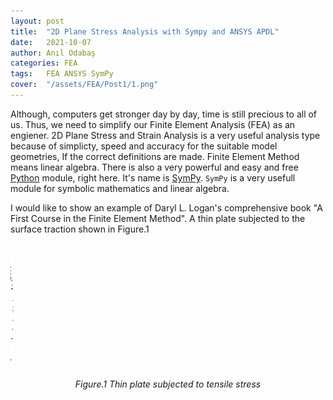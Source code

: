 ```yaml
---
layout: post
title:  "2D Plane Stress Analysis with Sympy and ANSYS APDL"
date:   2021-10-07
author: Anıl Odabaş
categories: FEA
tags:	FEA ANSYS SymPy
cover:  "/assets/FEA/Post1/1.png"
---
```


Although, computers get stronger day by day, time is still precious to all of us. Thus, we need to simplify our Finite Element Analysis (FEA) as an engiener. 2D Plane Stress and Strain Analysis is a very useful analysis type because of simplicty, speed and accuracy for the suitable model geometries, If the correct definitions are made. Finite Element Method means linear algebra. There is also a very powerful and easy and free [Python][Python] module, right here. It's name is [SymPy][SymPy]. `SymPy` is a very usefull module for symbolic mathematics and linear algebra.   


I would like to show an example of Daryl L. Logan's comprehensive book "A First Course in the Finite Element Method". A thin plate subjected to the surface traction shown in Figure.1 

<img src="/assets/FEA/Post1/2.png" alt="Figure.1"
	title="Thin plate subjected to tensile stress" width="5" height="200" />
*<center>Figure.1 Thin plate subjected to tensile stress</center>*

[SymPy]: https://www.sympy.org/en/index.html
[Python]: https://www.python.org/